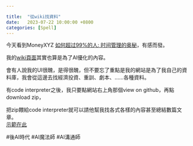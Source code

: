 ```yaml
---

title:  "從wiki找資料"
date:   2023-07-22 10:00:00 +0800
categories: [Spell]
---
```


今天看到MoneyXYZ [如何超过99%的人: 时间管理的奥秘](https://www.youtube.com/watch?v=zWk69IPsMQs)，有感而發。

我的[wiki頁面](https://lattice.posetmage.com/)其實也算是為了AI優化的內容。

會有人說我的UI很醜，是得很醜，但不要忘了重點是我的網站是為了我自己的資料庫，我會從這邊去找經濟投資、重訓、劇本、......各種資料。

有code interpreter之後，我只要點網站右上角那個view on github，再點download zip，

把zip餵給code interpreter就可以請他幫我找各式各樣的內容甚至總結數篇文章。  
[示範在此](./2023-07-22.html)

#後AI時代 #AI魔法師 #AI溝通師